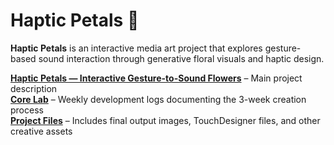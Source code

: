 # Haptic Petals 🌸

**Haptic Petals** is an interactive media art project that explores gesture-based sound interaction through generative floral visuals and haptic design.

**[Haptic Petals — Interactive Gesture-to-Sound Flowers]([./Haptic%20Petals%20%E2%80%94%20Interactive%20Gesture-to-Sound%20Flowers.md](https://github.com/Mingzhao-Du/HapticPetals-Interactive-Art/blob/main/Haptic%20Petals%20%E2%80%94%20Interactive%20Gesture-to-Sound%20Flowers.md))** – Main project description  
**[Core Lab](https://github.com/Mingzhao-Du/HapticPetals-Interactive-Art/tree/main/Core%20Lab)** – Weekly development logs documenting the 3-week creation process  
**[Project Files](https://github.com/Mingzhao-Du/HapticPetals-Interactive-Art/tree/main/Project%20Files)** – Includes final output images, TouchDesigner files, and other creative assets
